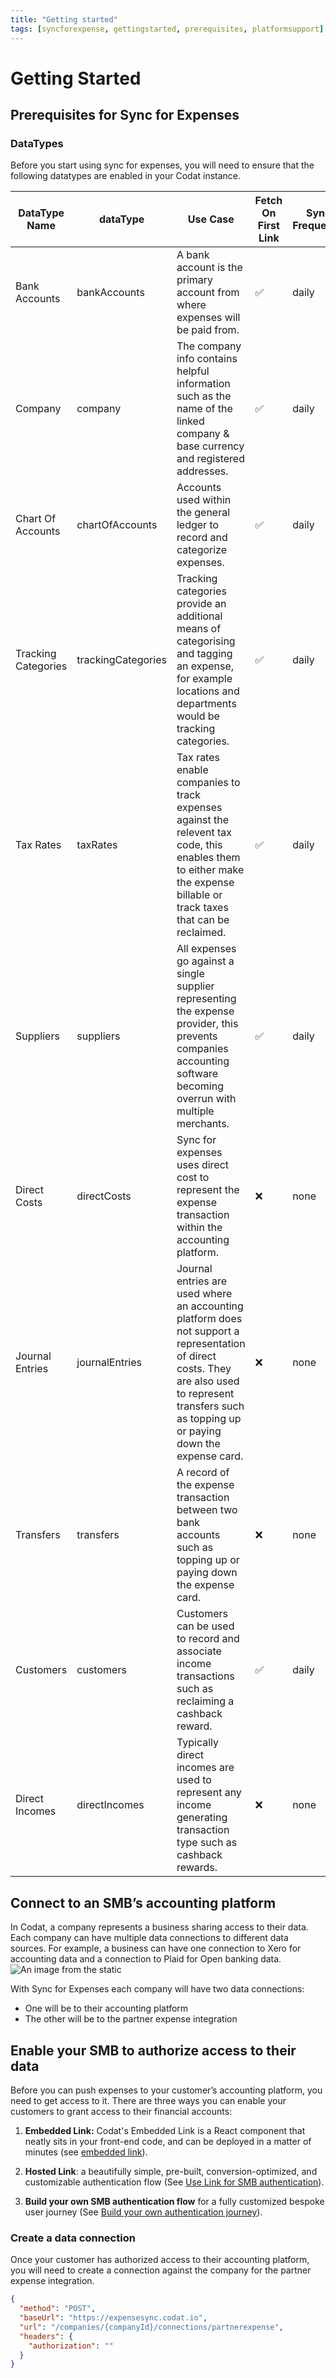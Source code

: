 ```yaml
---
title: "Getting started"
tags: [syncforexpense, gettingstarted, prerequisites, platformsupport]
---
```


# Getting Started

## Prerequisites for Sync for Expenses

### DataTypes

Before you start using sync for expenses, you will need to ensure that the following datatypes are enabled in your Codat instance.

| DataType Name       | dataType           | Use Case                                                                                                                                                                                               | Fetch On First Link | Sync Frequency |
| ------------------- | ------------------ | ------------------------------------------------------------------------------------------------------------------------------------------------------------------------------------------------------ | ------------------- | -------------- |
| Bank Accounts       | bankAccounts       | A bank account is the primary account from where expenses will be paid from.                                                                                                                           | ✅                  | daily          |
| Company             | company            | The company info contains helpful information such as the name of the linked company & base currency and registered addresses.                                                                         | ✅                  | daily          |
| Chart Of Accounts   | chartOfAccounts    | Accounts used within the general ledger to record and categorize expenses.                                                                                                                             | ✅                  | daily          |
| Tracking Categories | trackingCategories | Tracking categories provide an additional means of categorising and tagging an expense, for example locations and departments would be tracking categories.                                            | ✅                  | daily          |
| Tax Rates           | taxRates           | Tax rates enable companies to track expenses against the relevent tax code, this enables them to either make the expense billable or track taxes that can be reclaimed.                                | ✅                  | daily          |
| Suppliers           | suppliers          | All expenses go against a single supplier representing the expense provider, this prevents companies accounting software becoming overrun with multiple merchants.                                     | ✅                  | daily          |
| Direct Costs        | directCosts        | Sync for expenses uses direct cost to represent the expense transaction within the accounting platform.                                                                                                | ❌                  | none           |
| Journal Entries     | journalEntries     | Journal entries are used where an accounting platform does not support a representation of direct costs. They are also used to represent transfers such as topping up or paying down the expense card. | ❌                  | none           |
| Transfers           | transfers          | A record of the expense transaction between two bank accounts such as topping up or paying down the expense card.                                                                                      | ❌                  | none           |
| Customers           | customers          | Customers can be used to record and associate income transactions such as reclaiming a cashback reward.                                                                                                | ✅                  | daily          |
| Direct Incomes      | directIncomes      | Typically direct incomes are used to represent any income generating transaction type such as cashback rewards.                                                                                        | ❌                  | none           |

## Connect to an SMB’s accounting platform

In Codat, a company represents a business sharing access to their data. Each company can have multiple data connections to different data sources. For example, a business can have one connection to Xero for accounting data and a connection to Plaid for Open banking data.
![An image from the static](/img/sync-for-expenses/sfe-connections.png)

With Sync for Expenses each company will have two data connections:

- One will be to their accounting platform
- The other will be to the partner expense integration

## Enable your SMB to authorize access to their data

Before you can push expenses to your customer’s accounting platform, you need to get access to it. There are three ways you can enable your customers to grant access to their financial accounts:

1.  **Embedded Link:** Codat's Embedded Link is a React component that neatly sits in your front-end code, and can be deployed in a matter of minutes (see [embedded link](https://docs.codat.io/docs/authorize-embedded-link "https://docs.codat.io/docs/authorize-embedded-link")).

2.  **Hosted Link**: a beautifully simple, pre-built, conversion-optimized, and customizable authentication flow (See [Use Link for SMB authentication](https://docs.codat.io/docs/use-link-for-the-authentication-flow "https://docs.codat.io/docs/use-link-for-the-authentication-flow")).

3.  **Build your own SMB authentication flow** for a fully customized bespoke user journey (See [Build your own authentication journey](https://docs.codat.io/docs/build-your-own-authentication-journey "https://docs.codat.io/docs/build-your-own-authentication-journey")).

### Create a data connection

Once your customer has authorized access to their accounting platform, you will need to create a connection against the company for the partner expense integration.

```json http
{
  "method": "POST",
  "baseUrl": "https://expensesync.codat.io",
  "url": "/companies/{companyId}/connections/partnerexpense",
  "headers": {
    "authorization": ""
  }
}
```
